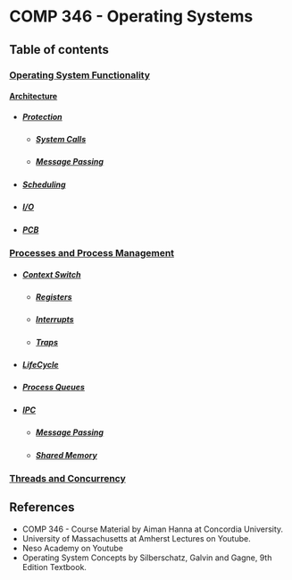 # COMP 346 - Operating Systems
## Table of contents

### [Operating System Functionality](https://github.com/AntoineAssal/School-Notes/blob/main/COMP-346-OperatingSystems/Operating%20System%20Functionality.md)
#### [Architecture](https://github.com/AntoineAssal/School-Notes/blob/main/COMP-346-OperatingSystems/Architecture.md)
-  ##### [Protection](https://github.com/AntoineAssal/School-Notes/blob/main/COMP-346-OperatingSystems/Protection.md)
	- ##### [System Calls](https://github.com/AntoineAssal/School-Notes/blob/main/COMP-346-OperatingSystems/System%20calls.md)
	- ##### [Message Passing](https://github.com/AntoineAssal/School-Notes/blob/main/COMP-346-OperatingSystems/Message%20Passing.md)
-  ##### [Scheduling](https://github.com/AntoineAssal/School-Notes/blob/main/COMP-346-OperatingSystems/Scheduling.md)
-  ##### [I/O](https://github.com/AntoineAssal/School-Notes/blob/main/COMP-346-OperatingSystems/IO.md)
- ##### [PCB](https://github.com/AntoineAssal/School-Notes/blob/main/COMP-346-OperatingSystems/PCB.md)

### [Processes and Process Management](https://github.com/AntoineAssal/School-Notes/blob/main/COMP-346-OperatingSystems/Process.md)
-  ##### [Context Switch](https://github.com/AntoineAssal/School-Notes/blob/main/COMP-346-OperatingSystems/Context%20Switch.md)
	-  ##### [Registers](https://github.com/AntoineAssal/School-Notes/blob/main/COMP-346-OperatingSystems/Registers.md)
	- ##### [Interrupts](https://github.com/AntoineAssal/School-Notes/blob/main/COMP-346-OperatingSystems/Interrupts.md)
	- ##### [Traps](https://github.com/AntoineAssal/School-Notes/blob/main/COMP-346-OperatingSystems/Trap.md)

- ##### [LifeCycle](https://github.com/AntoineAssal/School-Notes/blob/main/COMP-346-OperatingSystems/Process%20Execution%20States.md)
- ##### [Process Queues](https://github.com/AntoineAssal/School-Notes/blob/main/COMP-346-OperatingSystems/Process%20Queues.md)
- ##### [IPC](https://github.com/AntoineAssal/School-Notes/blob/main/COMP-346-OperatingSystems/Interprocess%20communication.md)
	- ##### [Message Passing](https://github.com/AntoineAssal/School-Notes/blob/main/COMP-346-OperatingSystems/Message%20Passing.md)
	- ##### [Shared Memory](https://github.com/AntoineAssal/School-Notes/blob/main/COMP-346-OperatingSystems/Shared%20memory.md)

### [Threads and Concurrency](https://github.com/AntoineAssal/School-Notes/blob/main/COMP-346-OperatingSystems/Thread.md)
## References 
- COMP 346 - Course Material by Aiman Hanna at Concordia University.
- University of Massachusetts at Amherst Lectures on Youtube.
- Neso Academy on Youtube
-  Operating System Concepts by Silberschatz, Galvin and Gagne, 9th Edition Textbook.